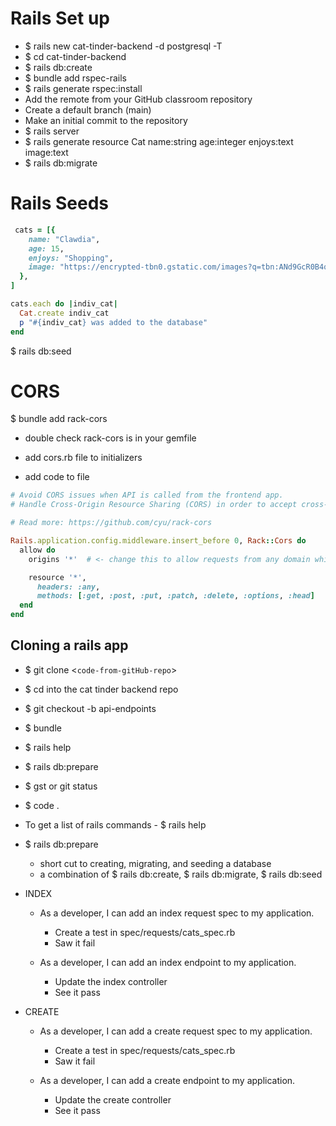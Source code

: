 # Rails Set up
- $ rails new cat-tinder-backend -d postgresql -T
- $ cd cat-tinder-backend
- $ rails db:create
- $ bundle add rspec-rails
- $ rails generate rspec:install
- Add the remote from your GitHub classroom repository
- Create a default branch (main)
- Make an initial commit to the repository
- $ rails server
- $ rails generate resource Cat name:string age:integer enjoys:text image:text
- $ rails db:migrate

# Rails Seeds
```ruby
 cats = [{
    name: "Clawdia",
    age: 15,
    enjoys: "Shopping",
    image: "https://encrypted-tbn0.gstatic.com/images?q=tbn:ANd9GcR0B4qo_jSCNLYoEGOwWf_oJ5KcZc2MPz7a-Q&usqp=CAU"
  }, 
]

cats.each do |indiv_cat|
  Cat.create indiv_cat
  p "#{indiv_cat} was added to the database"
end
```
 $ rails db:seed

# CORS

 $ bundle add rack-cors

- double check rack-cors is in your gemfile

- add cors.rb file to initializers
- add code to file 

```ruby
# Avoid CORS issues when API is called from the frontend app.
# Handle Cross-Origin Resource Sharing (CORS) in order to accept cross-origin AJAX requests.

# Read more: https://github.com/cyu/rack-cors

Rails.application.config.middleware.insert_before 0, Rack::Cors do
  allow do
    origins '*'  # <- change this to allow requests from any domain while in development.

    resource '*',
      headers: :any,
      methods: [:get, :post, :put, :patch, :delete, :options, :head]
  end
end
```

## Cloning a rails app
- $ git clone <`code-from-gitHub-repo`>
- $ cd into the cat tinder backend repo
- $ git checkout -b api-endpoints
- $ bundle
- $ rails help
- $ rails db:prepare
- $ gst or git status
- $ code .

- To get a list of rails commands - $ rails help

-  $ rails db:prepare
    - short cut to creating, migrating, and seeding a database
    - a combination of $ rails db:create, $ rails db:migrate, $ rails db:seed

- INDEX
  - As a developer, I can add an index request spec to my application.
    - Create a test in spec/requests/cats_spec.rb
    - Saw it fail

  - As a developer, I can add an index endpoint to my application.
    - Update the index controller
    - See it pass

- CREATE
  - As a developer, I can add a create request spec to my application.
    - Create a test in spec/requests/cats_spec.rb
    - Saw it fail

  - As a developer, I can add a create endpoint to my application.
    - Update the create controller
    - See it pass